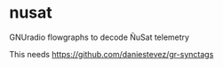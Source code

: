 # nusat
GNUradio flowgraphs to decode ÑuSat telemetry

This needs https://github.com/daniestevez/gr-synctags
